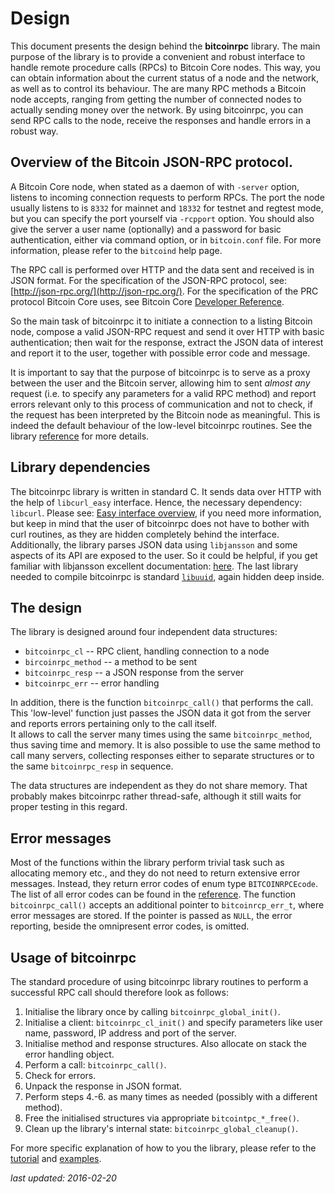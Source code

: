 # Design

This document presents the design behind the **bitcoinrpc** library.
The main purpose of the library is to provide a convenient and robust
interface to handle remote procedure calls (RPCs) to Bitcoin Core nodes.
This way, you can obtain information about the current status of a node and
the network, as well as to control its behaviour. The are many RPC methods
a Bitcoin node accepts, ranging from getting the number of connected nodes to
actually sending money over the network. By using bitcoinrpc, you can send
RPC calls to the node, receive the responses and handle errors in a robust way.


## Overview of the Bitcoin JSON-RPC protocol.

A Bitcoin Core node, when stated as a daemon of with `-server` option, listens
to incoming connection requests to perform RPCs.  The port the node
usually listens to is `8332` for mainnet and `18332` for testnet and regtest
mode, but you can specify the port yourself via `-rcpport` option.  You should
also give the server a user name (optionally) and a password for basic
authentication, either via command option, or in `bitcoin.conf` file.
For more information, please refer to the `bitcoind` help page.

The RPC call is performed over HTTP and the data sent and received is in JSON
format. For the specification of the JSON-RPC protocol, see:
[http://json-rpc.org/](http://json-rpc.org/).
For the specification of the PRC protocol Bitcoin Core uses, see Bitcoin Core
[Developer Reference](https://bitcoin.org/en/developer-reference#remote-procedure-calls-rpcs).

So the main task of bitcoinrpc it to initiate a connection to a listing Bitcoin
node, compose a valid JSON-RPC request and send it over HTTP with basic
authentication; then wait for the response, extract the JSON data of interest
and report it to the user, together with possible error code and message.

It is important to say that the purpose of bitcoinrpc is to serve as a proxy
between the user and the Bitcoin server, allowing him to sent *almost any*
request (i.e. to specify any parameters for a valid RPC method) and report
errors relevant only to this process of communication and not to check,
if the request has been interpreted by the Bitcoin node as meaningful.
This is indeed the default behaviour of the low-level bitcoinrpc routines.
See the library [reference](./reference.md) for more details.


## Library dependencies

The bitcoinrpc library is written in standard C.  It sends data over HTTP with
the help of `libcurl_easy` interface.  Hence, the necessary dependency:
`libcurl`.  Please see:
[Easy interface overview](http://curl.haxx.se/libcurl/c/libcurl-easy.html),
if you need more information, but keep in mind that the user of bitcoinrpc does
not have to bother with curl routines, as they are hidden completely behind
the interface.  Additionally, the library parses JSON data using `libjansson`
and some aspects of its API are exposed to the user.  So it could be
helpful, if you get familiar with libjansson excellent documentation:
[here](https://jansson.readthedocs.org/en/2.7/apiref.html).
The last library needed to compile bitcoinrpc is standard
[`libuuid`](http://linux.die.net/man/3/libuuid), again hidden deep inside.


## The design

The library is designed around four independent data structures:

* `bitcoinrpc_cl`     -- RPC client, handling connection to a node
* `bircoinrpc_method` -- a method to be sent
* `bitcoinrpc_resp`   -- a JSON response from the server
* `bitcoinrpc_err`    -- error handling

In addition, there is the function `bitcoinrpc_call()` that performs the call.
This 'low-level' function just passes the JSON data it got from the server
and reports errors pertaining only to the call itself.  
It allows to call the server many times using the same `bitcoinrpc_method`,
thus saving time and memory. It is also possible to use the same method to
call many servers, collecting responses either to separate structures or
to the same `bitcoinrpc_resp` in sequence.

The data structures are independent as they do not share memory. That probably
makes bitcoinrpc rather thread-safe, although it still waits for proper testing
in this regard.


## Error messages

Most of the functions within the library perform trivial task such as
allocating memory etc., and they do not need to return extensive error messages.
Instead, they return error codes of enum type `BITCOINRPCEcode`.
The list of all error codes can be found in the [reference](./reference.md).
The function `bitcoinrpc_call()` accepts an additional pointer to
`bitcoinrcp_err_t`, where error messages are stored. If the pointer is passed
as `NULL`, the error reporting, beside the omnipresent error codes, is omitted.


## Usage of bitcoinrpc

The standard procedure of using bitcoinrpc library routines to perform
a successful RPC call should therefore look as follows:

1. Initialise the library once by calling `bitcoinrpc_global_init()`.
2. Initialise a client: `bitcoinrpc_cl_init()` and specify parameters like
   user name, password, IP address and port of the server.
3. Initialise method and response structures. Also allocate on stack the error
   handling object.
4. Perform a call: `bitcoinrpc_call()`.
5. Check for errors.
6. Unpack the response in JSON format.
7. Perform steps 4.-6. as many times as needed (possibly with a different
   method).
8. Free the initialised structures via appropriate `bitcointpc_*_free()`.
9. Clean up the library's internal state: `bitcoinrpc_global_cleanup()`.

For more specific explanation of how to you the library, please refer to
the [tutorial](./tutorial.md) and [examples](./examples.md).

*last updated: 2016-02-20*
